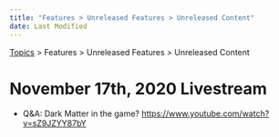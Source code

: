 ```yaml
---
title: "Features > Unreleased Features > Unreleased Content"
date: Last Modified
---
```

[Topics](../../../topics.md) > Features > Unreleased Features > Unreleased Content

# November 17th, 2020 Livestream
* Q&A: Dark Matter in the game? https://www.youtube.com/watch?v=sZ9JZYY87bY
